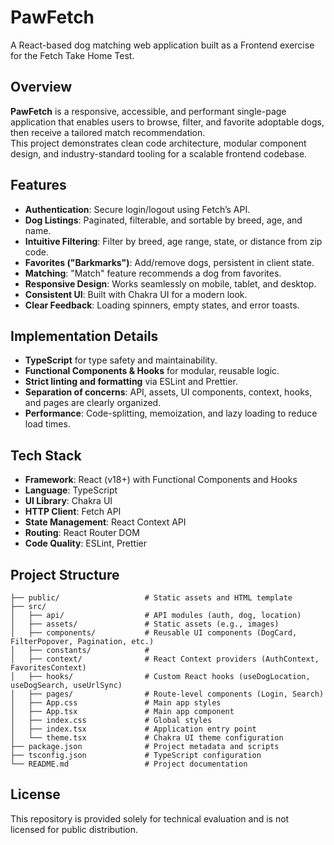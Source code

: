 # PawFetch

A React-based dog matching web application built as a Frontend exercise for the Fetch Take Home Test.

## Overview

**PawFetch** is a responsive, accessible, and performant single-page application that enables users to browse, filter, and favorite adoptable dogs, then receive a tailored match recommendation.  
This project demonstrates clean code architecture, modular component design, and industry-standard tooling for a scalable frontend codebase.

## Features

- **Authentication**: Secure login/logout using Fetch’s API.
- **Dog Listings**: Paginated, filterable, and sortable by breed, age, and name.
- **Intuitive Filtering**: Filter by breed, age range, state, or distance from zip code.
- **Favorites ("Barkmarks")**: Add/remove dogs, persistent in client state.
- **Matching**: "Match" feature recommends a dog from favorites.
- **Responsive Design**: Works seamlessly on mobile, tablet, and desktop.
- **Consistent UI**: Built with Chakra UI for a modern look.
- **Clear Feedback**: Loading spinners, empty states, and error toasts.

## Implementation Details

- **TypeScript** for type safety and maintainability.
- **Functional Components & Hooks** for modular, reusable logic.
- **Strict linting and formatting** via ESLint and Prettier.
- **Separation of concerns**: API, assets, UI components, context, hooks, and pages are clearly organized.
- **Performance**: Code-splitting, memoization, and lazy loading to reduce load times.

## Tech Stack

- **Framework**: React (v18+) with Functional Components and Hooks
- **Language**: TypeScript
- **UI Library**: Chakra UI
- **HTTP Client**: Fetch API
- **State Management**: React Context API
- **Routing**: React Router DOM
- **Code Quality**: ESLint, Prettier

## Project Structure

```
├── public/                   # Static assets and HTML template
├── src/
│   ├── api/                  # API modules (auth, dog, location)
│   ├── assets/               # Static assets (e.g., images)
│   ├── components/           # Reusable UI components (DogCard, FilterPopover, Pagination, etc.)
│   ├── constants/            # 
│   ├── context/              # React Context providers (AuthContext, FavoritesContext)
│   ├── hooks/                # Custom React hooks (useDogLocation, useDogSearch, useUrlSync)
│   ├── pages/                # Route-level components (Login, Search)
│   ├── App.css               # Main app styles
│   ├── App.tsx               # Main app component
│   ├── index.css             # Global styles
│   ├── index.tsx             # Application entry point
│   └── theme.tsx             # Chakra UI theme configuration
├── package.json              # Project metadata and scripts
├── tsconfig.json             # TypeScript configuration
└── README.md                 # Project documentation
```

## License

This repository is provided solely for technical evaluation and is not licensed for public distribution.